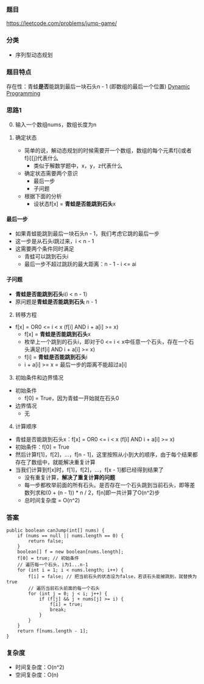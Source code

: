 ### 题目
https://leetcode.com/problems/jump-game/

### 分类
* 序列型动态规划

### 题目特点
存在性：青蛙**是否**能跳到最后一块石头n - 1 (即数组的最后一个位置) [Dynamic Programming](https://github.com/HolmesJJ/CS2040S-Data-Structures-and-Algorithms/wiki/Dynamic-Programming)

### 思路1
0. 输入一个数组nums，数组长度为n

1. 确定状态
    * 简单的说，解动态规划的时候需要开一个数组，数组的每个元素f[i]或者f[i][j]代表什么
        * 类似于解数学题中，x，y，z代表什么  
    * 确定状态需要两个意识
        * 最后一步
        * 子问题
    * 根据下面的分析
        * 设状态f[x] = **青蛙是否能跳到石头**x

#### 最后一步
* 如果青蛙能跳到最后一块石头n - 1，我们考虑它跳的最后一步
* 这一步是从石头i跳过来，i < n - 1
* 这需要两个条件同时满足
    * 青蛙可以跳到石头i
    * 最后一步不超过跳跃的最大距离：n - 1 - i <= ai

#### 子问题
* **青蛙是否能跳到石头**i(i < n - 1）
* 原问题是**青蛙是否能跳到石头** n - 1

2. 转移方程
* f[x] = OR0 <= i < x (f[i] AND i + a[i] >= x)
    * f[x] = **青蛙是否能跳到石头**x
    * 枚举上一个跳到的石头i，即对于0 <= i < x中任意一个石头，存在一个石头满足(f[i] AND i + a[i] >= x)
    * f[i] = **青蛙是否能跳到石头**i
    * i + a[i] >= x = 最后一步的距离不能超过a[i]

3. 初始条件和边界情况
* 初始条件
    * f[0] = True，因为青蛙一开始就在石头0
* 边界情况
    * 无

4. 计算顺序
* 青蛙是否能跳到石头x：f[x] = OR0 <= i < x (f[i] AND i + a[i] >= x)
* 初始条件：f[0] = True
* 然后计算f[1]，f[2]，...，f[n - 1]，这里按照从小到大的顺序，由于每个结果都存在了数组中，就能解决重复计算
* 当我们计算到f[x]时，f[1]，f[2]，...，f[x - 1]都已经得到结果了
    * 没有重复计算，**解决了重复计算的问题**
    * 每一步都枚举前面的所有石头。是否存在一个石头跳到当前石头，即等差数列求和(0 + (n - 1)) * n / 2，f[n]即一共计算了O(n^2)步
    * 总时间复杂度 = O(n^2)

### 答案
```
public boolean canJump(int[] nums) {
    if (nums == null || nums.length == 0) {
        return false;
    }
    boolean[] f = new boolean[nums.length];
    f[0] = true; // 初始条件
    // 遍历每一个石头，i为1...n-1
    for (int i = 1; i < nums.length; i++) {
        f[i] = false; // 把当前石头的状态设为false，若该石头能被跳到，就替换为true
        // 遍历当前石头前面的每一个石头
        for (int j = 0; j < i; j++) {
            if (f[j] && j + nums[j] >= i) {
                f[i] = true;
                break;
            }
        }
    }
    return f[nums.length - 1];
}
```

### 复杂度
* 时间复杂度：O(n^2)
* 空间复杂度：O(n)
